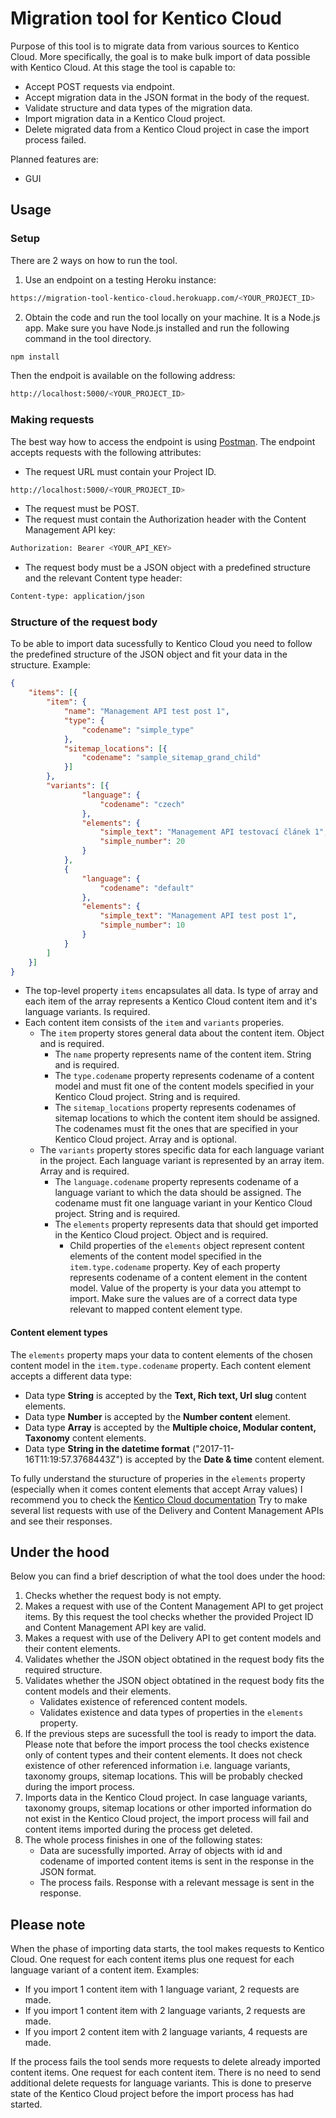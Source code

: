 # Migration tool for Kentico Cloud

Purpose of this tool is to migrate data from various sources to Kentico Cloud. More specifically, the goal is to make bulk import of data possible with Kentico Cloud. At this stage the tool is capable to:

- Accept POST requests via endpoint.
- Accept migration data in the JSON format in the body of the request.
- Validate structure and data types of the migration data.
- Import migration data in a Kentico Cloud project.
- Delete migrated data from a Kentico Cloud project in case the import process failed.

Planned features are:

- GUI

## Usage

### Setup

There are 2 ways on how to run the tool.

1. Use an endpoint on a testing Heroku instance:
```sh
https://migration-tool-kentico-cloud.herokuapp.com/<YOUR_PROJECT_ID>
```
2. Obtain the code and run the tool locally on your machine. It is a Node.js app. Make sure you have Node.js installed and run the following command in the tool directory.
```sh
npm install
```
Then the endpoit is available on the following address:
```sh
http://localhost:5000/<YOUR_PROJECT_ID>
```

### Making requests

The best way how to access the endpoint is using [Postman](https://www.getpostman.com/apps). The endpoint accepts requests with the following attributes: 

- The request URL must contain your Project ID.
```sh
http://localhost:5000/<YOUR_PROJECT_ID>
```
- The request must be POST.
- The request must contain the Authorization header with the Content Management API key:
```sh
Authorization: Bearer <YOUR_API_KEY>
```
- The request body must be a JSON object with a predefined structure and the relevant Content type header:
```sh
Content-type: application/json
```

### Structure of the request body 

To be able to import data sucessfully to Kentico Cloud you need to follow the predefined structure of the JSON object and fit your data in the structure. Example: 
```json
{
    "items": [{
        "item": {
            "name": "Management API test post 1",
            "type": {
                "codename": "simple_type"
            },
            "sitemap_locations": [{
                "codename": "sample_sitemap_grand_child"
            }]
        },
        "variants": [{
                "language": {
                    "codename": "czech"
                },
                "elements": {
                    "simple_text": "Management API testovací článek 1",
                    "simple_number": 20
                }
            },
            {
                "language": {
                    "codename": "default"
                },
                "elements": {
                    "simple_text": "Management API test post 1",
                    "simple_number": 10
                }
            }
        ]
    }]
}
```

- The top-level property `items` encapsulates all data. Is type of array and each item of the array represents a Kentico Cloud content item and it's language variants. Is required.
- Each content item consists of the `item` and `variants` properies.
    - The `item` property stores general data about the content item. Object and is required.
        - The `name` property represents name of the content item. String and is required.
        - The `type.codename` property represents codename of a content model and must fit one of the content models specified in your Kentico Cloud project. String and is required.
        - The `sitemap_locations` property represents codenames of sitemap locations to which the content item should be assigned. The codenames must fit the ones that are specified in your Kentico Cloud project. Array and is optional.
    - The `variants` property stores specific data for each language variant in the project. Each language variant is represented by an array item. Array and is required.
        - The `language.codename` property represents codename of a language variant to which the data should be assigned. The codename must fit one language variant in your Kentico Cloud project. String and is required.
        - The `elements` property represents data that should get imported in the Kentico Cloud project. Object and is required.
            - Child properties of the `elements` object represent content elements of the content model specified in the `item.type.codename` property. Key of each property represents codename of a content element in the content model. Value of the property is your data you attempt to import. Make sure the values are of a correct data type relevant to mapped content element type. 
            
#### Content element types

The `elements` property maps your data to content elements of the chosen content model in the `item.type.codename` property. Each content element accepts a different data type:

- Data type **String** is accepted by the **Text, Rich text, Url slug** content elements.
- Data type **Number** is accepted by the **Number content** element.
- Data type **Array** is accepted by the **Multiple choice, Modular content, Taxonomy** content elements.
- Data type **String in the datetime format** ("2017-11-16T11:19:57.3768443Z") is accepted by the **Date & time** content element.

To fully understand the sturucture of properies in the `elements` property (especially when it comes content elements that accept Array values) I recommend you to check the [Kentico Cloud documentation](https://developer.kenticocloud.com/reference#list-content-items) Try to make several list requests with use of the Delivery and Content Management APIs and see their responses.

## Under the hood

Below you can find a brief description of what the tool does under the hood:

1. Checks whether the request body is not empty.
2. Makes a request with use of the Content Management API to get project items. By this request the tool checks whether the provided Project ID and Content Management API key are valid.
3. Makes a request with use of the Delivery API to get content models and their content elements.
4. Validates whether the JSON object obtatined in the request body fits the required structure.
5. Validates whether the JSON object obtatined in the request body fits the content models and their elements. 
    - Validates existence of referenced content models.
    - Validates existence and data types of properties in the `elements` property.
6. If the previous steps are sucessfull the tool is ready to import the data. Please note that before the import process the tool checks existence only of content types and their content elements. It does not check existence of other referenced information i.e. language variants, taxonomy groups, sitemap locations. This will be probably checked during the import process.
7. Imports data in the Kentico Cloud project. In case language variants, taxonomy groups, sitemap locations or other imported information do not exist in the Kentico Cloud project, the import process will fail and content items imported during the process get deleted. 
8. The whole process finishes in one of the following states:
	- Data are sucessfully imported. Array of objects with id and codename of imported content items is sent in the response in the JSON format.
	- The process fails. Response with a relevant message is sent in the response.

## Please note

When the phase of importing data starts, the tool makes requests to Kentico Cloud. One request for each content items plus one request for each language variant of a content item. Examples:
- If you import 1 content item with 1 language variant, 2 requests are made. 
- If you import 1 content item with 2 language variants, 2 requests are made.
- If you import 2 content item with 2 language variants, 4 requests are made.  

If the process fails the tool sends more requests to delete already imported content items. One request for each content item. There is no need to send additional delete requests for language variants. This is done to preserve state of the Kentico Cloud project before the import process has had started.
